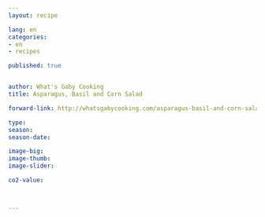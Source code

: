 ```yaml
---
layout: recipe

lang: en
categories:
- en
- recipes

published: true


author: What's Gaby Cooking
title: Asparagus, Basil and Corn Salad

forward-link: http://whatsgabycooking.com/asparagus-basil-and-corn-salad/

type: 
season: 
season-date:  

image-big: 
image-thumb: 
image-slider: 

co2-value: 



---
```


